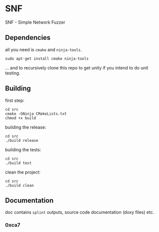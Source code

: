 # SNF
SNF - Simple Network Fuzzer

## Dependencies

all you need is `cmake` and `ninja-tools`.

```
sudo apt-get install cmake ninja-tools
```

... and to recursively clone this repo to get unity
if you intend to do unit testing.

## Building

first step:
```
cd src
cmake -GNinja CMakeLists.txt
chmod +x build
```

building the release:
```
cd src
./build release
```

building the tests:
```
cd src
./build test
```

clean the project:
```
cd src
./build clean
```

## Documentation

doc contains `splint` outputs, source code documentation (doxy files)
etc.

### 0xca7

